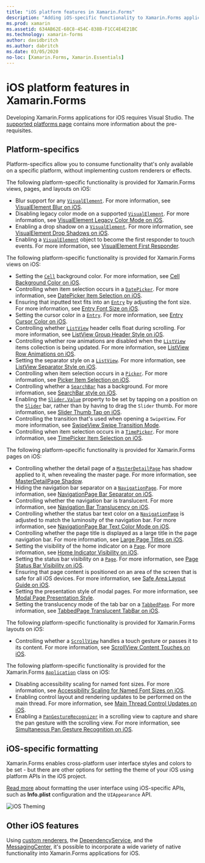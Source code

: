 ```yaml
---
title: "iOS platform features in Xamarin.Forms"
description: "Adding iOS-specific functionality to Xamarin.Forms applications."
ms.prod: xamarin
ms.assetid: 634AB62E-68C8-454C-838B-F1CC4E4E21BC
ms.technology: xamarin-forms
author: davidbritch
ms.author: dabritch
ms.date: 03/05/2020
no-loc: [Xamarin.Forms, Xamarin.Essentials]
---
```


# iOS platform features in Xamarin.Forms

Developing Xamarin.Forms applications for iOS requires Visual Studio. The [supported platforms page](~/get-started/supported-platforms.md) contains more information about the pre-requisites.

## Platform-specifics

Platform-specifics allow you to consume functionality that's only available on a specific platform, without implementing custom renderers or effects.

The following platform-specific functionality is provided for Xamarin.Forms views, pages, and layouts on iOS:

- Blur support for any [`VisualElement`](xref:Xamarin.Forms.VisualElement). For more information, see [VisualElement Blur on iOS](visualelement-blur.md).
- Disabling legacy color mode on a supported [`VisualElement`](xref:Xamarin.Forms.VisualElement). For more information, see [VisualElement Legacy Color Mode on iOS](legacy-color-mode.md).
- Enabling a drop shadow on a [`VisualElement`](xref:Xamarin.Forms.VisualElement). For more information, see [VisualElement Drop Shadows on iOS](visualelement-drop-shadow.md).
- Enabling a [`VisualElement`](xref:Xamarin.Forms.VisualElement) object to become the first responder to touch events. For more information, see [VisualElement First Responder](visualelement-first-responder.md).

The following platform-specific functionality is provided for Xamarin.Forms views on iOS:

- Setting the [`Cell`](xref:Xamarin.Forms.Cell) background color. For more information, see [Cell Background Color on iOS](cell-background-color.md).
- Controlling when item selection occurs in a [`DatePicker`](xref:Xamarin.Forms.DatePicker). For more information, see [DatePicker Item Selection on iOS](datepicker-selection.md).
- Ensuring that inputted text fits into an [`Entry`](xref:Xamarin.Forms.Entry) by adjusting the font size. For more information, see [Entry Font Size on iOS](entry-font-size.md).
- Setting the cursor color in a [`Entry`](xref:Xamarin.Forms.Entry). For more information, see [Entry Cursor Color on iOS](entry-cursor-color.md).
- Controlling whether [`ListView`](xref:Xamarin.Forms.ListView) header cells float during scrolling. For more information, see [ListView Group Header Style on iOS](listview-group-header-style.md).
- Controlling whether row animations are disabled when the [`ListView`](xref:Xamarin.Forms.ListView) items collection is being updated. For more information, see [ListView Row Animations on iOS](listview-row-animations.md).
- Setting the separator style on a [`ListView`](xref:Xamarin.Forms.ListView). For more information, see [ListView Separator Style on iOS](listview-separator-style.md).
- Controlling when item selection occurs in a [`Picker`](xref:Xamarin.Forms.Picker). For more information, see [Picker Item Selection on iOS](picker-selection.md).
- Controlling whether a [`SearchBar`](xref:Xamarin.Forms.SearchBar) has a background. For more information, see [SearchBar style on iOS](searchbar-style.md).
- Enabling the [`Slider.Value`](xref:Xamarin.Forms.Slider.Value) property to be set by tapping on a position on the [`Slider`](xref:Xamarin.Forms.Slider) bar, rather than by having to drag the `Slider` thumb. For more information, see [Slider Thumb Tap on iOS](slider-thumb.md).
- Controlling the transition that's used when opening a `SwipeView`. For more information, see [SwipeView Swipe Transition Mode](swipeview-swipetransitionmode.md).
- Controlling when item selection occurs in a [`TimePicker`](xref:Xamarin.Forms.TimePicker). For more information, see [TimePicker Item Selection on iOS](timepicker-selection.md).

The following platform-specific functionality is provided for Xamarin.Forms pages on iOS:

- Controlling whether the detail page of a [`MasterDetailPage`](xref:Xamarin.Forms.MasterDetailPage) has shadow applied to it, when revealing the master page. For more information, see [MasterDetailPage Shadow](masterdetailpage-shadow.md).
- Hiding the navigation bar separator on a [`NavigationPage`](xref:Xamarin.Forms.NavigationPage). For more information, see [NavigationPage Bar Separator on iOS](navigation-bar-separator.md).
- Controlling whether the navigation bar is translucent. For more information, see [Navigation Bar Translucency on iOS](navigation-bar-translucent.md).
- Controlling whether the status bar text color on a [`NavigationPage`](xref:Xamarin.Forms.NavigationPage) is adjusted to match the luminosity of the navigation bar. For more information, see [NavigationPage Bar Text Color Mode on iOS](status-bar-text-color.md).
- Controlling whether the page title is displayed as a large title in the page navigation bar. For more information, see [Large Page Titles on iOS](page-large-title.md).
- Setting the visibility of the home indicator on a [`Page`](xref:Xamarin.Forms.Page). For more information, see [Home Indicator Visibility on iOS](page-home-indicator.md).
- Setting the status bar visibility on a [`Page`](xref:Xamarin.Forms.Page). For more information, see [Page Status Bar Visibility on iOS](page-status-bar-visibility.md).
- Ensuring that page content is positioned on an area of the screen that is safe for all iOS devices. For more information, see [Safe Area Layout Guide on iOS](page-safe-area-layout.md).
- Setting the presentation style of modal pages. For more information, see [Modal Page Presentation Style](page-presentation-style.md).
- Setting the translucency mode of the tab bar on a [`TabbedPage`](xref:Xamarin.Forms.TabbedPage). For more information, see [TabbedPage Translucent TabBar on iOS](tabbedpage-translucent-tabbar.md).

The following platform-specific functionality is provided for Xamarin.Forms layouts on iOS:

- Controlling whether a [`ScrollView`](xref:Xamarin.Forms.ScrollView) handles a touch gesture or passes it to its content. For more information, see [ScrollView Content Touches on iOS](scrollview-content-touches.md).

The following platform-specific functionality is provided for the Xamarin.Forms [`Application`](xref:Xamarin.Forms.Application) class on iOS:

- Disabling accessibility scaling for named font sizes. For more information, see [Accessibility Scaling for Named Font Sizes on iOS](named-font-size-scaling.md).
- Enabling control layout and rendering updates to be performed on the main thread. For more information, see [Main Thread Control Updates on iOS](main-thread-updates-ui.md).
- Enabling a [`PanGestureRecognizer`](xref:Xamarin.Forms.PanGestureRecognizer) in a scrolling view to capture and share the pan gesture with the scrolling view. For more information, see [Simultaneous Pan Gesture Recognition on iOS](application-pan-gesture.md).

## iOS-specific formatting

Xamarin.Forms enables cross-platform user interface styles and colors to be set - but there are other options for setting the theme of your iOS using platform APIs in the iOS project.

[Read more](formatting.md) about formatting the user interface using iOS-specific APIs, such as **Info.plist** configuration and the `UIAppearance` API.

![](images/status-white-sml.png "iOS Theming")

## Other iOS features

Using [custom renderers](~/xamarin-forms/app-fundamentals/custom-renderer/index.md), the [DependencyService](~/xamarin-forms/app-fundamentals/dependency-service/index.md), and the [MessagingCenter](~/xamarin-forms/app-fundamentals/messaging-center.md), it's possible to incorporate a wide variety of native functionality into Xamarin.Forms applications for iOS.
